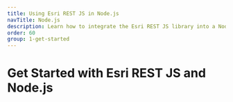```yaml
---
title: Using Esri REST JS in Node.js
navTitle: Node.js
description: Learn how to integrate the Esri REST JS library into a Node.js app.
order: 60
group: 1-get-started
---
```


# Get Started with Esri REST JS and Node.js
